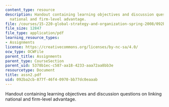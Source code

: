 ```yaml
---
content_type: resource
description: Handout containing learning objectives and discussion questions on linking
  national and firm-level advantage.
file: /courses/15-220-global-strategy-and-organization-spring-2008/092ba2cb877f46f40970bb77dc0eaaab_assn2.pdf
file_size: 12847
file_type: application/pdf
learning_resource_types:
- Assignments
license: https://creativecommons.org/licenses/by-nc-sa/4.0/
ocw_type: OCWFile
parent_title: Assignments
parent_type: CourseSection
parent_uid: 5378b1ec-c587-aa18-4233-aaa72aa8bb3e
resourcetype: Document
title: assn2.pdf
uid: 092ba2cb-877f-46f4-0970-bb77dc0eaaab
---
```

Handout containing learning objectives and discussion questions on linking national and firm-level advantage.